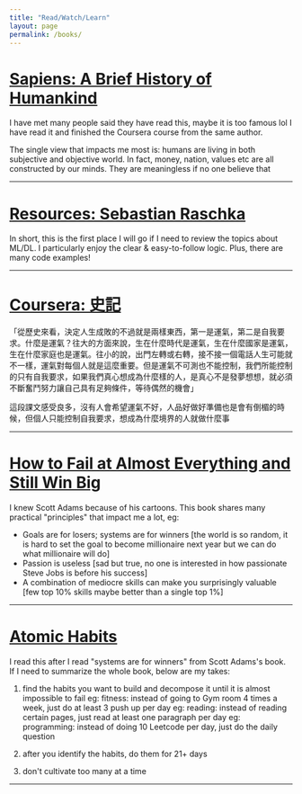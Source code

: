 ```yaml
---
title: "Read/Watch/Learn"
layout: page
permalink: /books/
---
```


# [Sapiens: A Brief History of Humankind](https://www.amazon.com/Sapiens-Humankind-Yuval-Noah-Harari-ebook/dp/B00ICN066A)

I have met many people said they have read this, maybe it is too famous lol I have read it and finished the Coursera course from the same author.

The single view that impacts me most is: humans are living in both subjective and objective world. In fact, money, nation, values etc are all constructed by our minds. They are meaningless if no one believe that

---

# [Resources: Sebastian Raschka](https://sebastianraschka.com/resources.html)

In short, this is the first place I will go if I need to review the topics about ML/DL. I particularly enjoy the clear & easy-to-follow logic. Plus, there are many code examples!

---

# [Coursera: 史記](https://www.coursera.org/learn/shiji)

「從歷史來看，決定人生成敗的不過就是兩樣東西，第一是運氣，第二是自我要求。什麼是運氣？往大的方面來說，生在什麼時代是運氣，生在什麼國家是運氣，生在什麼家庭也是運氣。往小的說，出門左轉或右轉，接不接一個電話人生可能就不一樣，運氣對每個人就是這麼重要。但是運氣不可測也不能控制，我們所能控制的只有自我要求，如果我們真心想成為什麼樣的人，是真心不是發夢想想，就必須不斷奮鬥努力讓自己具有足夠條件，等待偶然的機會」

這段課文感受良多，沒有人會希望運氣不好，人品好做好準備也是會有倒楣的時候，但個人只能控制自我要求，想成為什麼境界的人就做什麼事

---

# [How to Fail at Almost Everything and Still Win Big](https://www.amazon.com/How-Fail-Almost-Everything-Still-ebook/dp/B00COOFBA4)

I knew Scott Adams because of his cartoons. This book shares many practical "principles" that impact me a lot, eg:
- Goals are for losers; systems are for winners [the world is so random, it is hard to set the goal to become millionaire next year but we can do what millionaire will do]
- Passion is useless [sad but true, no one is interested in how passionate Steve Jobs is before his success]
- A combination of mediocre skills can make you surprisingly valuable [few top 10% skills maybe better than a single top 1%]

---

# [Atomic Habits](https://www.amazon.com/Atomic-Habits-Proven-Build-Break/dp/0735211299)

I read this after I read "systems are for winners" from Scott Adams's book. If I need to summarize the whole book, below are my takes:

1. find the habits you want to build and decompose it until it is almost impossible to fail
eg: fitness: instead of going to Gym room 4 times a week, just do at least 3 push up per day
eg: reading: instead of reading certain pages, just read at least one paragraph per day
eg: programming: instead of doing 10 Leetcode per day, just do the daily question

2. after you identify the habits, do them for 21+ days

3. don't cultivate too many at a time

---
